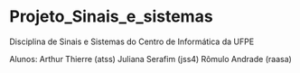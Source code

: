 # Projeto_Sinais_e_sistemas
Disciplina de Sinais e Sistemas do Centro de Informática da UFPE

Alunos:
Arthur Thierre (atss)
Juliana Serafim (jss4)
Rômulo Andrade (raasa)
